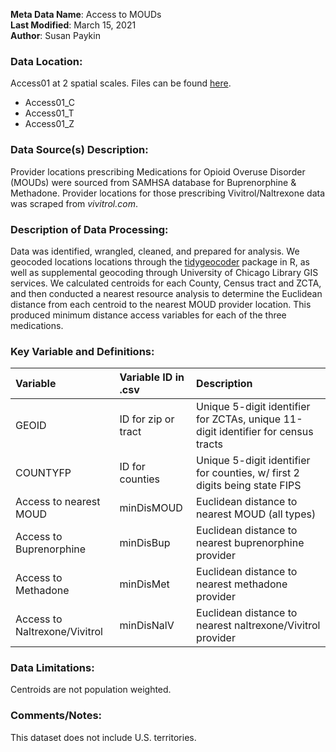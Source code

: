 **Meta Data Name**: Access to MOUDs  
**Last Modified**: March 15, 2021  
**Author**: Susan Paykin  

### Data Location: 
Access01 at 2 spatial scales. Files can be found [here](/data_final).
* Access01_C  
* Access01_T  
* Access01_Z  

### Data Source(s) Description:  
Provider locations prescribing Medications for Opioid Overuse Disorder (MOUDs) were sourced from SAMHSA database for Buprenorphine & Methadone. Provider locations for those prescribing Vivitrol/Naltrexone data was scraped from *vivitrol.com*. 

### Description of Data Processing: 
Data was identified, wrangled, cleaned, and prepared for analysis. We geocoded locations locations through the [tidygeocoder](https://cran.r-project.org/web/packages/tidygeocoder/vignettes/tidygeocoder.html) package in R, as well as supplemental geocoding through University of Chicago Library GIS services. We calculated centroids for each County, Census tract and ZCTA, and then conducted a nearest resource analysis to determine the Euclidean distance from each centroid to the nearest MOUD provider location. This produced minimum distance access variables for each of the three medications.

### Key Variable and Definitions:
| Variable | Variable ID in .csv | Description |
|:---------|:--------------------|:------------|
| GEOID | ID for zip or tract | Unique 5-digit identifier for ZCTAs, unique 11-digit identifier for census tracts | 
| COUNTYFP | ID for counties | Unique 5-digit identifier for counties, w/ first 2 digits being state FIPS |
| Access to nearest MOUD | minDisMOUD | Euclidean distance to nearest MOUD (all types) |
| Access to Buprenorphine | minDisBup | Euclidean distance to nearest buprenorphine provider |
| Access to Methadone | minDisMet | Euclidean distance to nearest methadone provider |
| Access to Naltrexone/Vivitrol | minDisNalV | Euclidean distance to nearest naltrexone/Vivitrol provider |

### Data Limitations:
Centroids are not population weighted.

### Comments/Notes:
This dataset does not include U.S. territories.
